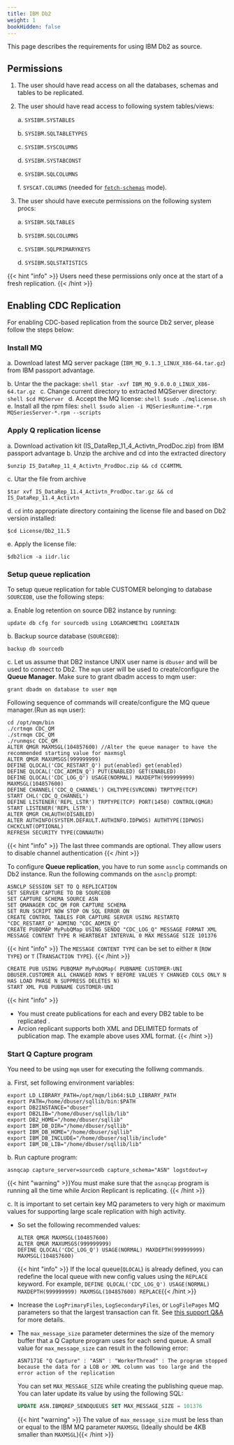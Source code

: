 ```yaml
---
title: IBM Db2
weight: 1
bookHidden: false 
---
```


This page describes the requirements for using IBM Db2 as source.

## Permissions
1. The user should have read access on all the databases, schemas and tables to be replicated.

2. The user should have read access to following system tables/views:

    a. `SYSIBM.SYSTABLES`

    b. `SYSIBM.SQLTABLETYPES`

    c. `SYSIBM.SYSCOLUMNS`

    d. `SYSIBM.SYSTABCONST`

    e. `SYSIBM.SQLCOLUMNS`
    
    f. `SYSCAT.COLUMNS` (needed for [`fetch-schemas`](/docs/running-replicant/#fetch-schemas) mode).

3. The user should have execute permissions on the following system procs:

    a. `SYSIBM.SQLTABLES`

    b. `SYSIBM.SQLCOLUMNS`

    c. `SYSIBM.SQLPRIMARYKEYS`

    d. `SYSIBM.SQLSTATISTICS`

{{< hint "info" >}}
Users need these permissions only once at the start of a fresh replication.
{{< /hint >}}

## Enabling CDC Replication

For enabling CDC-based replication from the source Db2 server, please follow the steps below:

### Install MQ

  a. Download latest MQ server package (`IBM_MQ_9.1.3_LINUX_X86-64.tar.gz`) from IBM passport advantage.

  b. Untar the the package:
    ```shell
    $tar -xvf IBM_MQ_9.0.0.0_LINUX_X86-64.tar.gz
    ```
  c. Change current directory to extracted MQServer directory:
    ```shell
    $cd MQServer
    ```
  d. Accept the MQ license:
    ```shell
    $sudo ./mqlicense.sh
    ```
  e. Install all the rpm files:
    ```shell
    $sudo alien -i MQSeriesRuntime-*.rpm MQSeriesServer-*.rpm --scripts
    ```
### Apply Q replication license
  a. Download activation kit (IS_DataRep_11_4_Activtn_ProdDoc.zip) from IBM
  passport advantage
  b. Unzip the archive and cd into the extracted directory
  ```shell
  $unzip IS_DataRep_11_4_Activtn_ProdDoc.zip && cd CC4MTML
  ```
  c. Utar the file from archive
  ```shell
  $tar xvf IS_DataRep_11.4_Activtn_ProdDoc.tar.gz && cd IS_DataRep_11.4_Activtn
  ```
  d. `cd` into appropriate directory containing the license file and based on Db2 version installed:
  ```shell
  $cd License/Db2_11.5
  ```
  e. Apply the license file:
  ```shell
  $db2licm -a iidr.lic
  ```
### Setup queue replication

  To setup queue replication for table CUSTOMER belonging to database `SOURCEDB`, use the following steps:

  a. Enable log retention on source DB2 instance by running: 
  ```
  update db cfg for sourcedb using LOGARCHMETH1 LOGRETAIN
  ```
  b. Backup source database (`SOURCEDB`):
  ```
  backup db sourcedb
  ```
  c. Let us assume that DB2 instance UNIX user name is `dbuser` and will be used to connect to Db2. The `mqm` user will be used to create/configure the **Queue Manager**. Make sure to grant dbadm access to mqm user:
  ```
  grant dbadm on database to user mqm
  ```
  Following sequence of commands will create/configure the MQ queue manager.(Run as `mqm` user):

  ```
  cd /opt/mqm/bin
  ./crtmqm CDC_QM
  ./strmqm CDC_QM
  ./runmqsc CDC_QM
  ALTER QMGR MAXMSGL(104857600) //Alter the queue manager to have the recommended starting value for maxmsgl
  ALTER QMGR MAXUMSGS(999999999)
  DEFINE QLOCAL('CDC_RESTART_Q') put(enabled) get(enabled)
  DEFINE QLOCAL('CDC_ADMIN_Q') PUT(ENABLED) GET(ENABLED)
  DEFINE QLOCAL('CDC_LOG_Q') USAGE(NORMAL) MAXDEPTH(999999999) MAXMSGL(104857600)
  DEFINE CHANNEL('CDC_Q_CHANNEL') CHLTYPE(SVRCONN) TRPTYPE(TCP)
  START CHL('CDC_Q_CHANNEL')
  DEFINE LISTENER('REPL_LSTR') TRPTYPE(TCP) PORT(1450) CONTROL(QMGR)
  START LISTENER('REPL_LSTR')
  ALTER QMGR CHLAUTH(DISABLED)
  ALTER AUTHINFO(SYSTEM.DEFAULT.AUTHINFO.IDPWOS) AUTHTYPE(IDPWOS) CHCKCLNT(OPTIONAL)
  REFRESH SECURITY TYPE(CONNAUTH)
  ```
  {{< hint "info" >}} The last three commands are optional. They allow users to disable channel authentication {{< /hint >}}

  To configure **Queue replication**, you have to run some `asnclp` commands on Db2 instance. Run the following commands on the `asnclp` prompt:

  ```
  ASNCLP SESSION SET TO Q REPLICATION
  SET SERVER CAPTURE TO DB SOURCEDB
  SET CAPTURE SCHEMA SOURCE ASN
  SET QMANAGER CDC_QM FOR CAPTURE SCHEMA
  SET RUN SCRIPT NOW STOP ON SQL ERROR ON
  CREATE CONTROL TABLES FOR CAPTURE SERVER USING RESTARTQ "CDC_RESTART_Q" ADMINQ "CDC_ADMIN_Q"
  CREATE PUBQMAP MyPubQMap USING SENDQ "CDC_LOG_Q" MESSAGE FORMAT XML MESSAGE CONTENT TYPE R HEARTBEAT INTERVAL 0 MAX MESSAGE SIZE 101376
  ```
  {{< hint "info" >}} The `MESSAGE CONTENT TYPE` can be set to either `R` (`ROW TYPE`) or `T` (T`RANSACTION TYPE`). {{< /hint >}}
    
  ```
  CREATE PUB USING PUBQMAP MyPubQMap( PUBNAME CUSTOMER-UNI DBUSER.CUSTOMER ALL CHANGED ROWS Y BEFORE VALUES Y CHANGED COLS ONLY N HAS LOAD PHASE N SUPPRESS DELETES N)
  START XML PUB PUBNAME CUSTOMER-UNI
  ```

  {{< hint "info" >}}
  - You must create publications for each and every DB2 table to be replicated .
  - Arcion replicant supports both XML and DELIMITED formats of publication map. The example above uses XML format.
  {{< /hint >}}

### Start Q Capture program 

  You need to be using `mqm` user for executing the folliwng commands. 

  a. First, set following environment variables:

  ```shell
  export LD_LIBRARY_PATH=/opt/mqm/lib64:$LD_LIBRARY_PATH
  export PATH=/home/dbuser/sqllib/bin:$PATH
  export DB2INSTANCE="dbuser"
  export DB2LIB="/home/dbuser/sqllib/lib"
  export DB2_HOME="/home/dbuser/sqllib"
  export IBM_DB_DIR="/home/dbuser/sqllib"
  export IBM_DB_HOME="/home/dbuser/sqllib"
  export IBM_DB_INCLUDE="/home/dbuser/sqllib/include"
  export IBM_DB_LIB="/home/dbuser/sqllib/lib"
  ```
  b. Run capture program:

  ```
  asnqcap capture_server=sourcedb capture_schema="ASN" logstdout=y
  ```
  {{< hint "warning" >}}You must make sure that the `asnqcap` program is running all the time while Arcion Replicant is replicating. {{< /hint >}}

  c. It is important to set certain key MQ parameters to very high or maximum values for supporting large scale replication with high activity.

  - So set the following recommended values:

    ```
    ALTER QMGR MAXMSGL(104857600)
    ALTER QMGR MAXUMSGS(999999999)
    DEFINE QLOCAL('CDC_LOG_Q') USAGE(NORMAL) MAXDEPTH(999999999) MAXMSGL(104857600)
    ```
    {{< hint "info" >}} If the local queue(`QLOCAL`) is already defined, you can redefine the local queue with new config values using the `REPLACE` keyword. For example, `DEFINE QLOCAL('CDC_LOG_Q') USAGE(NORMAL) MAXDEPTH(999999999) MAXMSGL(104857600) REPLACE`{{< /hint >}}
  - Increase the `LogPrimaryFiles`, `LogSecondaryFiles`, or `LogFilePages` MQ parameters so that the largest transaction can fit. See [this support Q&A](https://www.ibm.com/support/pages/node/1107285) for more details.
  - The `max_message_size` parameter determines the size of the memory buffer that a Q Capture program uses for each send queue. A small value for `max_message_size` can result in the following error:
    ```
    ASN7171E "Q Capture" : "ASN" : "WorkerThread" : The program stopped because the data for a LOB or XML column was too large and the error action of the replication
    ```

    You can set `MAX_MESSAGE_SIZE` while creating the publishing queue map. You can later update its value by using the following SQL:
      ```sql
      UPDATE ASN.IBMQREP_SENDQUEUES SET MAX_MESSAGE_SIZE = 101376
      ```
      {{< hint "warning" >}} The value of `max_message_size` must be less than or equal to the IBM MQ parameter `MAXMSGL` (Ideally should be 4KB smaller than `MAXMSGL`){{< /hint >}}